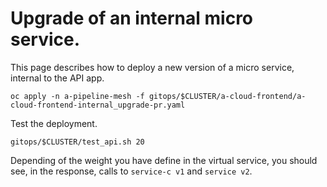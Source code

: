 # Upgrade of an internal micro service.

This page describes how to deploy a new version of a micro service, internal to the API app.

```
oc apply -n a-pipeline-mesh -f gitops/$CLUSTER/a-cloud-frontend/a-cloud-frontend-internal_upgrade-pr.yaml
```

Test the deployment.

```
gitops/$CLUSTER/test_api.sh 20
```
Depending of the weight you have define in the virtual service, you should see, in the response, calls to `service-c v1` and `service v2`.

